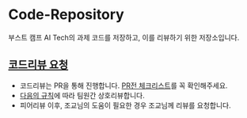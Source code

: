 # Code-Repository
부스트 캠프 AI Tech의 과제 코드를 저장하고, 이를 리뷰하기 위한 저장소입니다.

## [코드리뷰 요청](https://github.com/woowacampers/Code-Repository/blob/main/code-review-docs/RequestCodeReview.md)
* 코드리뷰는 PR을 통해 진행합니다. [PR전 체크리스트](https://github.com/woowacampers/Code-Repository/blob/main/code-review-docs/BeforePR.md)를 꼭 확인해주세요. 
* [다음의 규칙](https://github.com/woowacampers/Code-Repository/blob/main/code-review-docs/CodeReviewRule.md)에 따라 팀원간 상호리뷰합니다.
* 피어리뷰 이후, 조교님의 도움이 필요한 경우 조교님께 리뷰를 요청합니다.